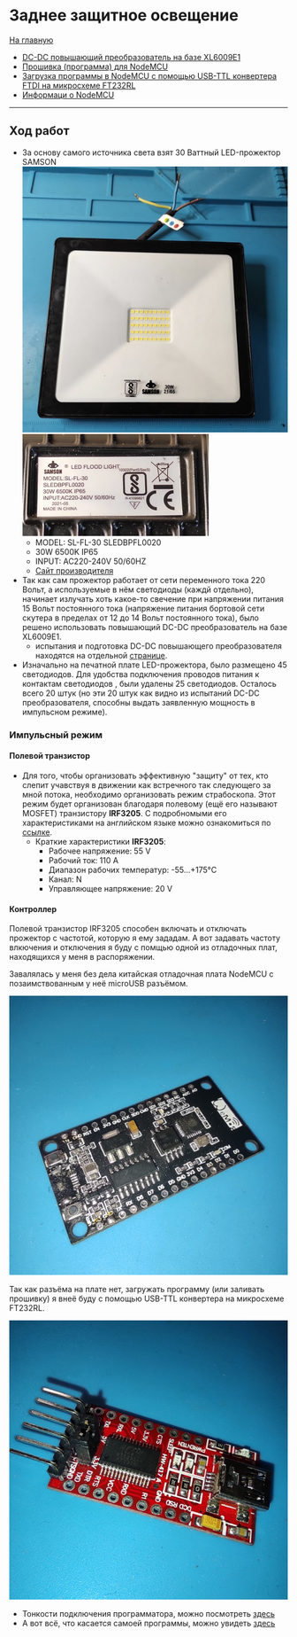 # Заднее защитное освещение
[На главную](../../README.md)
- [DC-DC повышающий преобразователь на базе XL6009E1](pages/dc-dc-step-up-XL6009E1.md)
- [Прошивка (программа) для NodeMCU](pages/firmware.md)
- [Загрузка программы в NodeMCU с помощью USB-TTL конвертера FTDI на микросхеме FT232RL](pages/ft232rl-nocemcu-connect-download.md)
- [Информаци о NodeMCU](pages/nodemcu-info.md)
___
## Ход работ
- За основу самого источника света взят 30 Ваттный LED-прожектор SAMSON
![led-samson-general-view-img](/lighting/rear%20protective%20light/images/led-samson-general-view.jpg)
![led-samson-general-view-img](/lighting/rear%20protective%20light/images/led-samson-nameplate.jpg)
    - MODEL: SL-FL-30 SLEDBPFL0020
    - 30W 6500K IP65
    - INPUT: AC220-240V 50/60HZ
    - [Сайт производителя](https://www.samsonlighting.com/product/led-black-panther-flood-light-sledbpfl020-30w-led-black-panther-flood-light-ww/)
- Так как сам прожектор работает от сети переменного тока 220 Вольт, а используемые в нём светодиоды (каждй отдельно), начинает излучать хоть какое-то свечение при напряжении питания 15 Вольт постоянного тока (напряжение питания бортовой сети скутера в пределах от 12 до 14 Вольт постоянного тока), было решено использовать повышающий DC-DC преобразователь на базе XL6009E1.
    - испытания и подготовка DC-DC повышающего преобразователя находятся на отдельной [странице](pages/dc-dc-step-up-XL6009E1.md). 
- Изначально на печатной плате LED-прожектора, было размещено 45 светодиодов. Для удобства подключения проводов питания к контактам светодиодов , были удалены 25 светодиодов. Осталось всего 20 штук (но эти 20 штук как видно из испытаний DC-DC преобразователя, способны выдать заявленную мощность в импульсном режиме).

### Импульсный режим
#### Полевой транзистор
- Для того, чтобы организовать эффективную "защиту" от тех, кто слепит учавствуя в движении как встречного так следующего за мной потока, необходимо организовать режим страбоскопа. Этот режим будет организован благодаря полевому (ещё его называют MOSFET) транзистору __IRF3205__. С подробномыми его характеристиками на английском языке можно ознакомиться по [ссылке](https://www.alldatasheet.com/datasheet-pdf/pdf/68131/IRF/IRF3205.html). 
    - Краткие характеристики __IRF3205__:
        - Рабочее напряжение: 55 V
        - Рабочий ток: 110 A
        - Диапазон рабочих температур: -55...+175°C
        - Канал: N
        - Управляющее напряжение: 20 V

#### Контроллер
Полевой транзистор IRF3205 способен включать и отключать  прожектор с частотой, которую я ему зададам. А вот задавать частоту влкючения и отключения я буду с помщью одной из отладочных плат, находящихся у меня в распоряжении.

Завалялась у меня  без дела китайская отладочная плата NodeMCU с позаимствованным у неё microUSB разъёмом.

![node-mcu-first-view-img](/lighting/rear%20protective%20light/images/node-mcu-first-view.JPG)

Так как разъёма на плате нет, загружать программу (или заливать прошивку) я внеё буду с помощью USB-TTL конвертера на микросхеме FT232RL.

![usb-ttl-ft232rl-gen-view-img](/lighting/rear%20protective%20light/images/usb-ttl-ft232rl-gen-view-img.JPG)

- Тонкости подключения программатора, можно посмотреть [здесь](pages/ft232rl-nocemcu-connect-download.md)
- А вот всё, что касается самоей программы, можно увидеть [здесь](pages/firmware.md)




